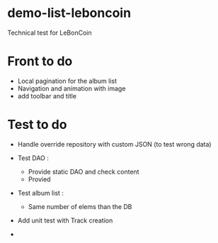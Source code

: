 # demo-list-leboncoin
Technical test for LeBonCoin


# Front to do

- Local pagination for the album list
- Navigation and animation with image
- add toolbar and title


# Test to do
- Handle override repository with custom JSON (to test wrong data)

- Test DAO : 
  - Provide static DAO and check content
  - Provied
  
- Test album list : 
  - Same number of elems than the DB


- Add unit test with Track creation
- 
